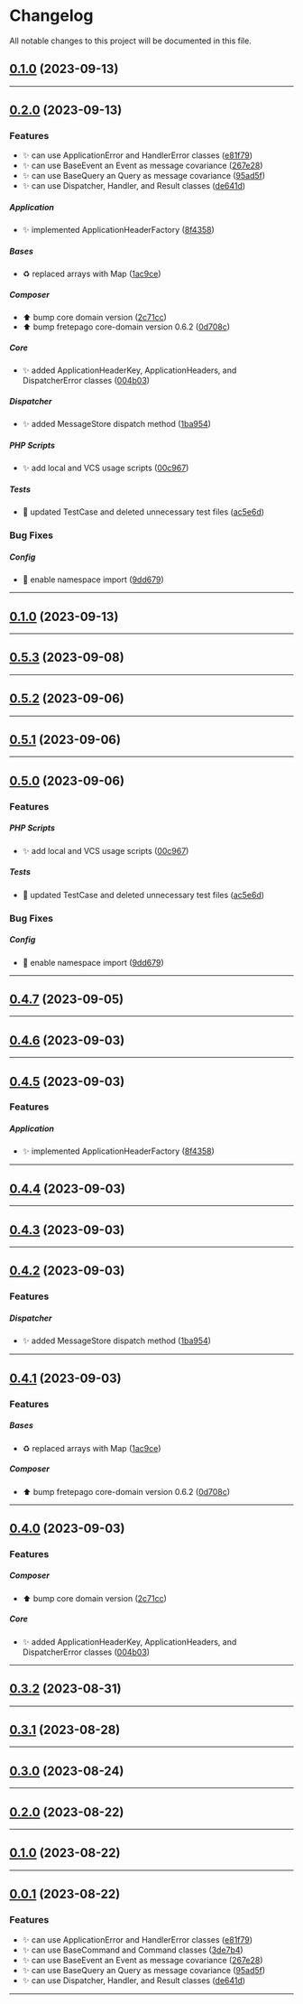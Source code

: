 <!--- BEGIN HEADER -->
# Changelog

All notable changes to this project will be documented in this file.
<!--- END HEADER -->

## [0.1.0](https://github.com/mateusmacedo/chapa-php-application/compare/0.0.0...v0.1.0) (2023-09-13)


---

## [0.2.0](https://github.com/mateusmacedo/chapa-php-application/compare/v0.1.0...v0.2.0) (2023-09-13)

### Features

* ✨ can use ApplicationError and HandlerError classes ([e81f79](https://github.com/mateusmacedo/chapa-php-application/commit/e81f79273d3436ab8eff4d5a6df341a597313ebe))
* ✨ can use BaseEvent an Event as message covariance ([267e28](https://github.com/mateusmacedo/chapa-php-application/commit/267e28313c097001fb6d4f6f1cda0790d333bd69))
* ✨ can use BaseQuery an Query as message covariance ([95ad5f](https://github.com/mateusmacedo/chapa-php-application/commit/95ad5f94ab415bf74a83281b31fa581ca2065f0a))
* ✨ can use Dispatcher, Handler, and Result classes ([de641d](https://github.com/mateusmacedo/chapa-php-application/commit/de641d98d751c6071ba3eaef13069a44e7395032))

##### Application

* :sparkles: implemented ApplicationHeaderFactory ([8f4358](https://github.com/mateusmacedo/chapa-php-application/commit/8f4358cf53c46c4c415eb2b44761f62788ee0227))

##### Bases

* :recycle: replaced arrays with Map ([1ac9ce](https://github.com/mateusmacedo/chapa-php-application/commit/1ac9cedf8f4adb3e20e48d33e391195151d02ee6))

##### Composer

* :arrow_up: bump core domain version ([2c71cc](https://github.com/mateusmacedo/chapa-php-application/commit/2c71cca3d8d6b5af8e6bb20b6f3f1e61664fb757))
* :arrow_up: bump fretepago core-domain version 0.6.2 ([0d708c](https://github.com/mateusmacedo/chapa-php-application/commit/0d708cea1d89d157a8f6578739ec4070660eca86))

##### Core

* :sparkles: added ApplicationHeaderKey, ApplicationHeaders, and DispatcherError classes ([004b03](https://github.com/mateusmacedo/chapa-php-application/commit/004b0360e496c3f2d7252827b503a9d9517745a2))

##### Dispatcher

* :sparkles: added MessageStore dispatch method ([1ba954](https://github.com/mateusmacedo/chapa-php-application/commit/1ba954914f42db51d1b3d05b4ace4b8fdb4e7da0))

##### PHP Scripts

* :sparkles: add local and VCS usage scripts ([00c967](https://github.com/mateusmacedo/chapa-php-application/commit/00c9675ad032368f84b8f1d6b44710cb237fac43))

##### Tests

* :hammer: updated TestCase and deleted unnecessary test files ([ac5e6d](https://github.com/mateusmacedo/chapa-php-application/commit/ac5e6dbf19e14fd5cf314a827cf384b31d13f272))

### Bug Fixes


##### Config

* :wrench: enable namespace import ([9dd679](https://github.com/mateusmacedo/chapa-php-application/commit/9dd679faf89865800f0a9e2108fc621da72ffffb))


---

## [0.1.0](https://gitlab.fretebras.com.br/fretepago/payments/frete-core/application/compare/0.0.0...v0.1.0) (2023-09-13)


---

## [0.5.3](https://gitlab.fretebras.com.br/fretepago/payments/frete-core/application/compare/v0.5.2...v0.5.3) (2023-09-08)


---

## [0.5.2](https://gitlab.fretebras.com.br/fretepago/payments/frete-core/application/compare/v0.5.1...v0.5.2) (2023-09-06)


---

## [0.5.1](https://gitlab.fretebras.com.br/fretepago/payments/frete-core/application/compare/v0.5.0...v0.5.1) (2023-09-06)


---

## [0.5.0](https://gitlab.fretebras.com.br/fretepago/payments/frete-core/application/compare/v0.4.7...v0.5.0) (2023-09-06)

### Features


##### PHP Scripts

* :sparkles: add local and VCS usage scripts ([00c967](https://gitlab.fretebras.com.br/fretepago/payments/frete-core/application/commit/00c9675ad032368f84b8f1d6b44710cb237fac43))

##### Tests

* :hammer: updated TestCase and deleted unnecessary test files ([ac5e6d](https://gitlab.fretebras.com.br/fretepago/payments/frete-core/application/commit/ac5e6dbf19e14fd5cf314a827cf384b31d13f272))

### Bug Fixes


##### Config

* :wrench: enable namespace import ([9dd679](https://gitlab.fretebras.com.br/fretepago/payments/frete-core/application/commit/9dd679faf89865800f0a9e2108fc621da72ffffb))


---

## [0.4.7](https://gitlab.fretebras.com.br/fretepago/payments/frete-core/application/compare/v0.4.6...v0.4.7) (2023-09-05)


---

## [0.4.6](https://gitlab.fretebras.com.br/fretepago/payments/frete-core/application/compare/v0.4.5...v0.4.6) (2023-09-03)


---

## [0.4.5](https://gitlab.fretebras.com.br/fretepago/payments/frete-core/application/compare/v0.4.4...v0.4.5) (2023-09-03)

### Features


##### Application

* :sparkles: implemented ApplicationHeaderFactory ([8f4358](https://gitlab.fretebras.com.br/fretepago/payments/frete-core/application/commit/8f4358cf53c46c4c415eb2b44761f62788ee0227))


---

## [0.4.4](https://gitlab.fretebras.com.br/fretepago/payments/frete-core/application/compare/v0.4.3...v0.4.4) (2023-09-03)


---

## [0.4.3](https://gitlab.fretebras.com.br/fretepago/payments/frete-core/application/compare/v0.4.2...v0.4.3) (2023-09-03)


---

## [0.4.2](https://gitlab.fretebras.com.br/fretepago/payments/frete-core/application/compare/v0.4.1...v0.4.2) (2023-09-03)

### Features


##### Dispatcher

* :sparkles: added MessageStore dispatch method ([1ba954](https://gitlab.fretebras.com.br/fretepago/payments/frete-core/application/commit/1ba954914f42db51d1b3d05b4ace4b8fdb4e7da0))


---

## [0.4.1](https://gitlab.fretebras.com.br/fretepago/payments/frete-core/application/compare/v0.4.0...v0.4.1) (2023-09-03)

### Features


##### Bases

* :recycle: replaced arrays with Map ([1ac9ce](https://gitlab.fretebras.com.br/fretepago/payments/frete-core/application/commit/1ac9cedf8f4adb3e20e48d33e391195151d02ee6))

##### Composer

* :arrow_up: bump fretepago core-domain version 0.6.2 ([0d708c](https://gitlab.fretebras.com.br/fretepago/payments/frete-core/application/commit/0d708cea1d89d157a8f6578739ec4070660eca86))


---

## [0.4.0](https://gitlab.fretebras.com.br/fretepago/payments/frete-core/application/compare/v0.3.2...v0.4.0) (2023-09-03)

### Features


##### Composer

* :arrow_up: bump core domain version ([2c71cc](https://gitlab.fretebras.com.br/fretepago/payments/frete-core/application/commit/2c71cca3d8d6b5af8e6bb20b6f3f1e61664fb757))

##### Core

* :sparkles: added ApplicationHeaderKey, ApplicationHeaders, and DispatcherError classes ([004b03](https://gitlab.fretebras.com.br/fretepago/payments/frete-core/application/commit/004b0360e496c3f2d7252827b503a9d9517745a2))


---

## [0.3.2](https://gitlab.fretebras.com.br/fretepago/payments/frete-core/application/compare/v0.3.1...v0.3.2) (2023-08-31)


---

## [0.3.1](https://gitlab.fretebras.com.br/fretepago/payments/frete-core/application/compare/v0.3.0...v0.3.1) (2023-08-28)


---

## [0.3.0](https://gitlab.fretebras.com.br/fretepago/payments/frete-core/application/compare/v0.2.0...v0.3.0) (2023-08-24)


---

## [0.2.0](#) (2023-08-22)


---

## [0.1.0](#) (2023-08-22)


---

## [0.0.1](#) (2023-08-22)

### Features

* ✨ can use ApplicationError and HandlerError classes ([e81f79](#))
* ✨ can use BaseCommand and Command classes ([3de7b4](#))
* ✨ can use BaseEvent an Event as message covariance ([267e28](#))
* ✨ can use BaseQuery an Query as message covariance ([95ad5f](#))
* ✨ can use Dispatcher, Handler, and Result classes ([de641d](#))


---

